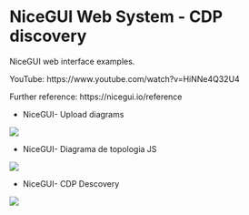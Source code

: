 # NiceGUI Web System - CDP discovery
NiceGUI web interface examples. 
<p> </p>
YouTube: <href src='https://www.youtube.com/watch?v=HiNNe4Q32U4'>https://www.youtube.com/watch?v=HiNNe4Q32U4 </href>
<p> </p>
Further reference: <href src='https://nicegui.io/reference'>https://nicegui.io/reference </href>
<p> </p>

- NiceGUI- Upload diagrams

<img src="/img/sistema principal.png">

- NiceGUI- Diagrama de topologia JS

<img src="/img/topologyjs.png">

- NiceGUI- CDP Descovery

<img src="/img/Sistema_ping.png">

